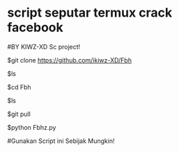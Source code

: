 # script seputar termux crack facebook 

#BY KIWZ-XD
Sc project!


$git clone https://github.com/ikiwz-XD/Fbh

$ls

$cd Fbh

$ls

$git pull

$python Fbhz.py






#Gunakan Script ini Sebijak Mungkin!
